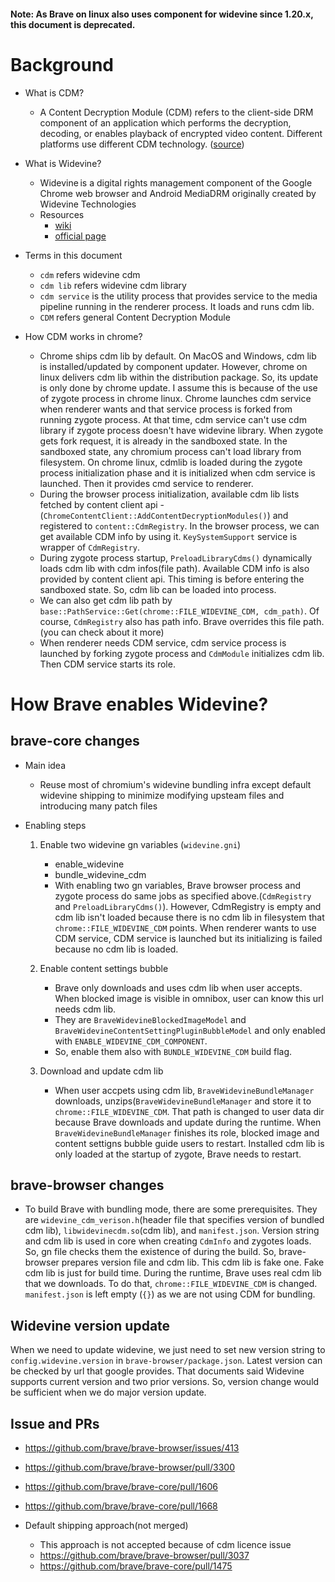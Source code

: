 ####  Note: As Brave on linux also uses component for widevine since 1.20.x, this document is deprecated.

# Background #
* What is CDM?
  * A Content Decryption Module (CDM) refers to the client-side DRM component of an application which performs the decryption, decoding, or enables playback of encrypted video content. Different platforms use different CDM technology. ([source](https://castlabs.com/resources/faq/drm/))

* What is Widevine?
  * Widevine is a digital rights management component of the Google Chrome web browser and Android MediaDRM originally created by Widevine Technologies
  * Resources
    * [wiki](https://en.wikipedia.org/wiki/Widevine)
    * [official page](https://www.widevine.com)

* Terms in this document
  * `cdm` refers widevine cdm
  * `cdm lib` refers widevine cdm library
  * `cdm service` is the utility process that provides service to the media pipeline running in the renderer process. It loads and runs cdm lib.
  * `CDM` refers general Content Decryption Module

* How CDM works in chrome?
  * Chrome ships cdm lib by default. On MacOS and Windows, cdm lib is installed/updated by component updater. However, chrome on linux delivers cdm lib within the distribution package. So, its update is only done by chrome update. I assume this is because of the use of zygote process in chrome linux. Chrome launches cdm service when renderer wants and that service process is forked from running zygote process. At that time, cdm service can't use cdm library if zygote process doesn't have widevine library. When zygote gets fork request, it is already in the sandboxed state. In the sandboxed state, any chromium process can't load library from filesystem. On chrome linux, cdmlib is loaded during the zygote process initialization phase and it is initialized when cdm service is launched. Then it provides cmd service to renderer.
  * During the browser process initialization, available cdm lib lists fetched by content client api - (`ChromeContentClient::AddContentDecryptionModules()`) and registered to `content::CdmRegistry`. In the browser process, we can get available CDM info by using it. `KeySystemSupport` service is wrapper of `CdmRegistry`.
  * During zygote process startup, `PreloadLibraryCdms()` dynamically loads cdm lib with cdm infos(file path). Available CDM info is also provided by content client api. This timing is before entering the sandboxed state. So, cdm lib can be loaded into process.
  * We can also get cdm lib path by `base::PathService::Get(chrome::FILE_WIDEVINE_CDM, cdm_path)`. Of course, `CdmRegistry` also has path info. Brave overrides this file path.(you can check about it more)
  * When renderer needs CDM service, cdm service process is launched by forking zygote process and `CdmModule` initializes cdm lib. Then CDM service starts its role.

# How Brave enables Widevine? #
## brave-core changes ##
* Main idea
  * Reuse most of chromium's widevine bundling infra except default widevine shipping to minimize modifying upsteam files and introducing many patch files

* Enabling steps
  1. Enable two widevine gn variables  (`widevine.gni`)
     * enable_widevine
     * bundle_widevine_cdm
     * With enabling two gn variables, Brave browser process and zygote process do same jobs as specified above.(`CdmRegistry` and `PreloadLibraryCdms()`). However, CdmRegistry is empty and cdm lib isn't loaded because there is no cdm lib in filesystem that `chrome::FILE_WIDEVINE_CDM` points. When renderer wants to use CDM service, CDM service is launched but its initializing is failed because no cdm lib is loaded.

  2. Enable content settings bubble
     * Brave only downloads and uses cdm lib when user accepts. When blocked image is visible in omnibox, user can know this url needs cdm lib.
     * They are `BraveWidevineBlockedImageModel` and `BraveWidevineContentSettingPluginBubbleModel` and only enabled with `ENABLE_WIDEVINE_CDM_COMPONENT`.
     * So, enable them also with `BUNDLE_WIDEVINE_CDM` build flag.

  3. Download and update cdm lib
     * When user accpets using cdm lib, `BraveWidevineBundleManager` downloads, unzips(`BraveWidevineBundleManager` and store it to `chrome::FILE_WIDEVINE_CDM`. That path is changed to user data dir because Brave downloads and update during the runtime. When `BraveWidevineBundleManager` finishes its role, blocked image and content settigns bubble guide users to restart. Installed cdm lib is only loaded at the startup of zygote, Brave needs to restart.

## brave-browser changes ##
* To build Brave with bundling mode, there are some prerequisites. They are `widevine_cdm_verison.h`(header file that specifies version of bundled cdm lib), `libwidevinecdm.so`(cdm lib), and `manifest.json`. Version string and cdm lib is used in core when creating `CdmInfo` and zygotes loads. So, gn file checks them the existence of during the build. So, brave-browser prepares version file and cdm lib. This cdm lib is fake one. Fake cdm lib is just for build time. During the runtime, Brave uses real cdm lib that we downloads. To do that, `chrome::FILE_WIDEVINE_CDM` is changed. `manifest.json` is left empty (`{}`) as we are not using CDM for bundling.

## Widevine version update ##
When we need to update widevine, we just need to set new version string to `config.widevine.version` in `brave-browser/package.json`. Latest version can be checked by url that google provides. That documents said Widevine supports current version and two prior versions. So, version change would be sufficient when we do major version update.

## Issue and PRs ##
* https://github.com/brave/brave-browser/issues/413
* https://github.com/brave/brave-browser/pull/3300
* https://github.com/brave/brave-core/pull/1606
* https://github.com/brave/brave-core/pull/1668

* Default shipping approach(not merged)
  * This approach is not accepted because of cdm licence issue
  * https://github.com/brave/brave-browser/pull/3037
  * https://github.com/brave/brave-core/pull/1475